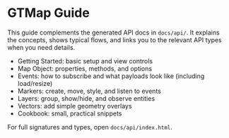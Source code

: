# GTMap Guide

This guide complements the generated API docs in `docs/api/`.
It explains the concepts, shows typical flows, and links you to the
relevant API types when you need details.

- Getting Started: basic setup and view controls
- Map Object: properties, methods, and options
- Events: how to subscribe and what payloads look like (including load/resize)
- Markers: create, move, style, and listen to events
- Layers: group, show/hide, and observe entities
- Vectors: add simple geometry overlays
- Cookbook: small, practical snippets

For full signatures and types, open `docs/api/index.html`.

